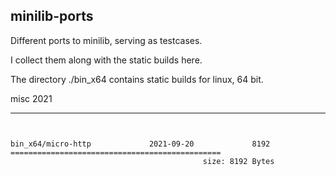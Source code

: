 ## minilib-ports



Different ports to minilib,
serving as testcases.


I collect them along with the static builds here.


The directory ./bin_x64 contains static builds for linux, 64 bit.



misc 2021


----

```


bin_x64/micro-http             2021-09-20             8192
===============================================
                                           size: 8192 Bytes
```
